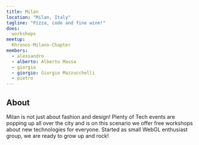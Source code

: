 ```yaml
---
title: Milan
location: "Milan, Italy"
tagline: "Pizza, code and fine wine!"
does:
  workshops
meetup:
  Khronos-Milano-Chapter	
members:
  - alessandro
  - alberto: Alberto Massa
  - giorgia
  - giorgio: Giorgio Mazzucchelli
  - pietro
---
```


## About

Milan is not just about fashion and design! Plenty of Tech events are popping up all over the city and is on this scenario we offer free workshops about new technologies for everyone.
Started as small WebGL enthusiast group, we are ready to grow up and rock!
